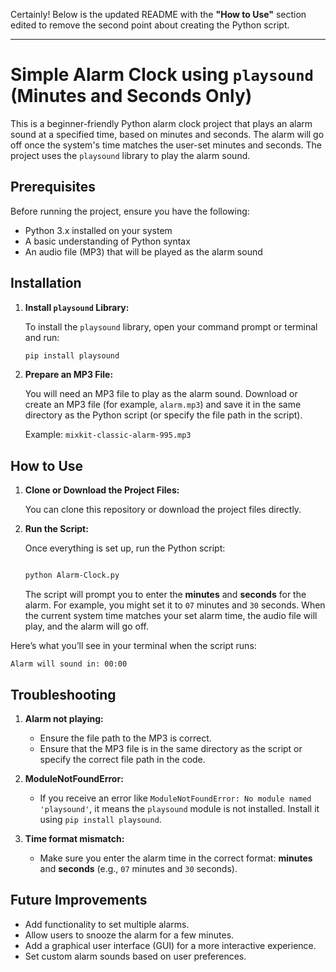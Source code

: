 Certainly! Below is the updated README with the **"How to Use"** section edited to remove the second point about creating the Python script.

---

# Simple Alarm Clock using `playsound` (Minutes and Seconds Only)

This is a beginner-friendly Python alarm clock project that plays an alarm sound at a specified time, based on minutes and seconds. The alarm will go off once the system's time matches the user-set minutes and seconds. The project uses the `playsound` library to play the alarm sound.

## Prerequisites

Before running the project, ensure you have the following:

- Python 3.x installed on your system
- A basic understanding of Python syntax
- An audio file (MP3) that will be played as the alarm sound

## Installation

1. **Install `playsound` Library:**

   To install the `playsound` library, open your command prompt or terminal and run:

   ```bash
   pip install playsound
   ```

2. **Prepare an MP3 File:**

   You will need an MP3 file to play as the alarm sound. Download or create an MP3 file (for example, `alarm.mp3`) and save it in the same directory as the Python script (or specify the file path in the script).

   Example: `mixkit-classic-alarm-995.mp3`

## How to Use

1. **Clone or Download the Project Files:**

   You can clone this repository or download the project files directly.

2. **Run the Script:**

   Once everything is set up, run the Python script:

   ```bash
   
   python Alarm-Clock.py
   
   ```

   The script will prompt you to enter the **minutes** and **seconds** for the alarm. For example, you might set it to `07` minutes and `30` seconds. When the current system time matches your set alarm time, the audio file will play, and the alarm will go off.

Here’s what you’ll see in your terminal when the script runs:

```text
Alarm will sound in: 00:00
```

## Troubleshooting

1. **Alarm not playing:**
   - Ensure the file path to the MP3 is correct.
   - Ensure that the MP3 file is in the same directory as the script or specify the correct file path in the code.

2. **ModuleNotFoundError:**
   - If you receive an error like `ModuleNotFoundError: No module named 'playsound'`, it means the `playsound` module is not installed. Install it using `pip install playsound`.

3. **Time format mismatch:**
   - Make sure you enter the alarm time in the correct format: **minutes** and **seconds** (e.g., `07` minutes and `30` seconds).

## Future Improvements

- Add functionality to set multiple alarms.
- Allow users to snooze the alarm for a few minutes.
- Add a graphical user interface (GUI) for a more interactive experience.
- Set custom alarm sounds based on user preferences.
